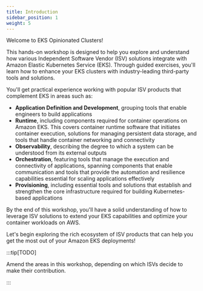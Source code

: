 ```yaml
---
title: Introduction
sidebar_position: 1
weight: 5
---
```


Welcome to EKS Opinionated Clusters!

This hands-on workshop is designed to help you explore and understand how various Independent Software Vendor (ISV) solutions integrate with Amazon Elastic Kubernetes Service (EKS). Through guided exercises, you'll learn how to enhance your EKS clusters with industry-leading third-party tools and solutions.

You'll get practical experience working with popular ISV products that complement EKS in areas such as:

- **Application Definition and Development**, grouping tools that enable engineers to build applications
- **Runtime**, including components required for container operations on Amazon EKS. This covers container runtime software that initiates container execution, solutions for managing persistent data storage, and tools that handle container networking and connectivity
- **Observability**, describing the degree to which a system can be understood from its external outputs
- **Orchestration**, featuring tools that manage the execution and connectivity of applications, spanning components that enable communication and tools that provide the automation and resilience capabilities essential for scaling applications effectively
- **Provisioning**, including essential tools and solutions that establish and strengthen the core infrastructure required for building Kubernetes-based applications

By the end of this workshop, you'll have a solid understanding of how to leverage ISV solutions to extend your EKS capabilities and optimize your container workloads on AWS.

Let's begin exploring the rich ecosystem of ISV products that can help you get the most out of your Amazon EKS deployments!

:::tip[TODO]

Amend the areas in this workshop, depending on which ISVs decide to make their contribution.

:::